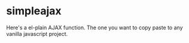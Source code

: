 simpleajax
==========

Here's a el-plain AJAX function. The one you want to copy paste to any vanilla javascript project.
